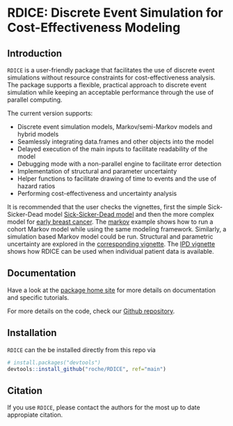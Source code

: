 
# RDICE: Discrete Event Simulation for Cost-Effectiveness Modeling

## Introduction

`RDICE` is a user-friendly package that facilitates the use of discrete
event simulations without resource constraints for cost-effectiveness
analysis. The package supports a flexible, practical approach to
discrete event simulation while keeping an acceptable performance
through the use of parallel computing.

The current version supports:

  - Discrete event simulation models, Markov/semi-Markov models and
    hybrid models
  - Seamlessly integrating data.frames and other objects into the model
  - Delayed execution of the main inputs to facilitate readability of
    the model
  - Debugging mode with a non-parallel engine to facilitate error
    detection
  - Implementation of structural and parameter uncertainty
  - Helper functions to facilitate drawing of time to events and the use
    of hazard ratios
  - Performing cost-effectiveness and uncertainty analysis

It is recommended that the user checks the vignettes, first the simple
Sick-Sicker-Dead model [Sick-Sicker-Dead
model](https://roche.github.io/RDICE/articles/example_ssd.html)
and then the more complex model for [early breast
cancer](https://roche.github.io/RDICE/articles/example_eBC.html).
The
[markov](https://roche.github.io/RDICE/articles/example_markov.html)
example shows how to run a cohort Markov model while using the same
modeling framework. Similarly, a simulation based Markov model could be
run. Structural and parametric uncertainty are explored in the
[corresponding
vignette](https://roche.github.io/RDICE/articles/example_uncertainty.html). 
The [IPD vignette](https://roche.github.io/RDICE/articles/example_ipd.html) shows how RDICE can be used when individual patient data is available.


## Documentation

Have a look at the [package home
site](https://roche.github.io/RDICE/index.html)
for more details on documentation and specific tutorials.

For more details on the code, check our [Github
repository](https://github.com/Roche/RDICE).

## Installation

`RDICE` can the be installed directly from this repo via

``` r
# install.packages("devtools")
devtools::install_github("roche/RDICE", ref="main")
```

## Citation

If you use `RDICE`, please contact the authors for the most up to date
appropiate citation.
